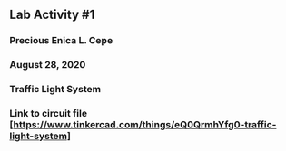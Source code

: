 ## Lab Activity #1 
### Precious Enica L. Cepe
### August 28, 2020
### Traffic Light System

### Link to circuit file [https://www.tinkercad.com/things/eQ0QrmhYfg0-traffic-light-system]